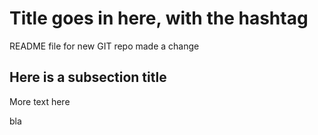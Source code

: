# Title goes in here, with the hashtag

README file for new GIT repo
made a change

## Here is a subsection title
More text here



bla


